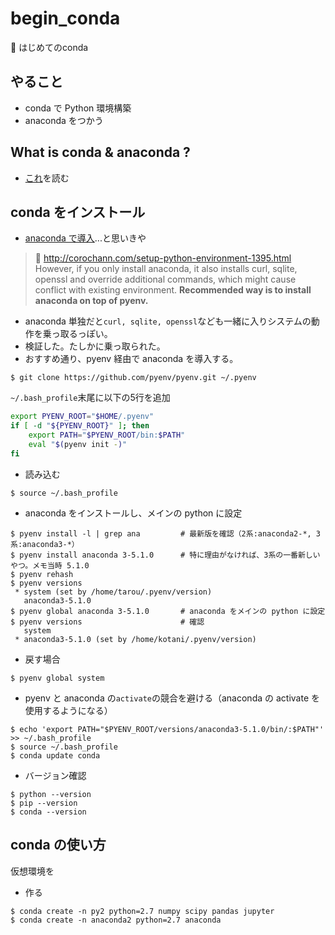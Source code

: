# begin_conda
:beginner: はじめてのconda

## やること
* conda で Python 環境構築
* anaconda をつかう

## What is conda & anaconda ?
* [これ](http://corochann.com/setup-python-environment-1395.html)を読む

## conda をインストール
* [anaconda で導入](https://www.anaconda.com/download/#linux)...と思いきや
> :link: http://corochann.com/setup-python-environment-1395.html <br />
> However, if you only install anaconda, it also installs curl, sqlite, openssl and override additional commands, which might cause conflict with existing environment. **Recommended way is to install anaconda on top of pyenv.**

* anaconda 単独だと`curl, sqlite, openssl`なども一緒に入りシステムの動作を乗っ取るっぽい。
* 検証した。たしかに乗っ取られた。
* おすすめ通り、pyenv 経由で anaconda を導入する。
```
$ git clone https://github.com/pyenv/pyenv.git ~/.pyenv
```
`~/.bash_profile`末尾に以下の5行を追加
```bash
export PYENV_ROOT="$HOME/.pyenv"
if [ -d "${PYENV_ROOT}" ]; then
    export PATH="$PYENV_ROOT/bin:$PATH"
    eval "$(pyenv init -)"
fi
```
* 読み込む
```
$ source ~/.bash_profile
```
* anaconda をインストールし、メインの python に設定
```
$ pyenv install -l | grep ana         # 最新版を確認（2系:anaconda2-*, 3系:anaconda3-*）
$ pyenv install anaconda 3-5.1.0      # 特に理由がなければ、3系の一番新しいやつ。メモ当時 5.1.0
$ pyenv rehash
$ pyenv versions
 * system (set by /home/tarou/.pyenv/version)
   anaconda3-5.1.0
$ pyenv global anaconda 3-5.1.0       # anaconda をメインの python に設定
$ pyenv versions                      # 確認
   system
 * anaconda3-5.1.0 (set by /home/kotani/.pyenv/version)
```
* 戻す場合
```
$ pyenv global system
```
* pyenv と anaconda の`activate`の競合を避ける（anaconda の activate を使用するようになる）
```
$ echo 'export PATH="$PYENV_ROOT/versions/anaconda3-5.1.0/bin/:$PATH"' >> ~/.bash_profile
$ source ~/.bash_profile
$ conda update conda
```

* バージョン確認
```
$ python --version
$ pip --version
$ conda --version
```

## conda の使い方
仮想環境を

* 作る
```
$ conda create -n py2 python=2.7 numpy scipy pandas jupyter
$ conda create -n anaconda2 python=2.7 anaconda
```
